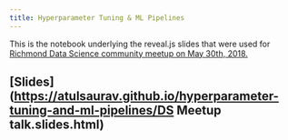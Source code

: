 ```yaml
---
title: Hyperparameter Tuning & ML Pipelines
---
```

This is the notebook underlying the reveal.js slides that were used for <a href="https://www.meetup.com/Richmond-Data-Science-Community-Meetup/events/250460220/">Richmond Data Science community meetup on May 30th, 2018.</a>

## [Slides](https://atulsaurav.github.io/hyperparameter-tuning-and-ml-pipelines/DS Meetup talk.slides.html)
